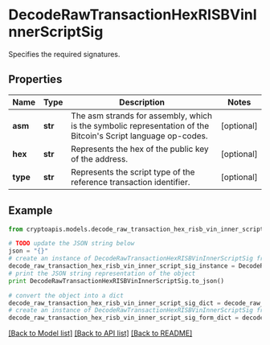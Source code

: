 # DecodeRawTransactionHexRISBVinInnerScriptSig

Specifies the required signatures.

## Properties
Name | Type | Description | Notes
------------ | ------------- | ------------- | -------------
**asm** | **str** | The asm strands for assembly, which is the symbolic representation of the Bitcoin&#39;s Script language op-codes. | [optional] 
**hex** | **str** | Represents the hex of the public key of the address. | [optional] 
**type** | **str** | Represents the script type of the reference transaction identifier. | [optional] 

## Example

```python
from cryptoapis.models.decode_raw_transaction_hex_risb_vin_inner_script_sig import DecodeRawTransactionHexRISBVinInnerScriptSig

# TODO update the JSON string below
json = "{}"
# create an instance of DecodeRawTransactionHexRISBVinInnerScriptSig from a JSON string
decode_raw_transaction_hex_risb_vin_inner_script_sig_instance = DecodeRawTransactionHexRISBVinInnerScriptSig.from_json(json)
# print the JSON string representation of the object
print DecodeRawTransactionHexRISBVinInnerScriptSig.to_json()

# convert the object into a dict
decode_raw_transaction_hex_risb_vin_inner_script_sig_dict = decode_raw_transaction_hex_risb_vin_inner_script_sig_instance.to_dict()
# create an instance of DecodeRawTransactionHexRISBVinInnerScriptSig from a dict
decode_raw_transaction_hex_risb_vin_inner_script_sig_form_dict = decode_raw_transaction_hex_risb_vin_inner_script_sig.from_dict(decode_raw_transaction_hex_risb_vin_inner_script_sig_dict)
```
[[Back to Model list]](../README.md#documentation-for-models) [[Back to API list]](../README.md#documentation-for-api-endpoints) [[Back to README]](../README.md)


